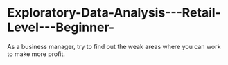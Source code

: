 # Exploratory-Data-Analysis---Retail-Level---Beginner-
As a business manager, try to find out the weak areas where you can work to make more profit.
